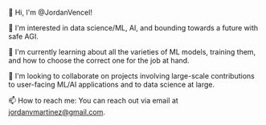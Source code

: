 👋 Hi, I'm @JordanVencel! 

👀 I'm interested in data science/ML, AI, and bounding towards a future with safe AGI.

🌱 I'm currently learning about all the varieties of ML models, training them, and how to choose the correct one for the job at hand.

💞️ I'm looking to collaborate on projects involving large-scale contributions to user-facing ML/AI applications and to data science at large.

📫 How to reach me: You can reach out via email at jordanvmartinez@gmail.com.

<!---
JordanVencel/JordanVencel is a ✨ special ✨ repository because its `README.md` (this file) appears on your GitHub profile.
You can click the Preview link to take a look at your changes.
--->
